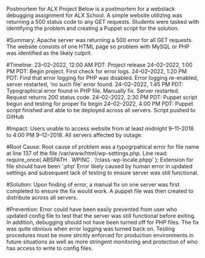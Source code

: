 Postmortem for ALX Project
Below is a postmortem for a webstack debugging assignment for ALX School. A simple website utilizing was returning a 500 status code to any GET requests. Students were tasked with identifying the problem and creating a Puppet script for the solution.

#Summary:
Apache server was returning a 500 error for all GET requests. The website consists of one HTML page so problem with MySQL or PHP was identified as the likely culprit.

#Timeline:
23–02–2022, 12:00 AM PDT: Project release
24–02–2022, 1:00 PM PDT: Begin project. First check for error logs.
24–02–2022, 1:20 PM PDT: Find that error logging for PHP was disabled. Error logging re-enabled, server restarted, ‘no such file’ error found.
24–02–2022, 1:45 PM PDT: Typographical error found in PHP file. Manually fix. Server restarted. Request returns 200 status code.
24–02–2022, 2:30 PM PDT: Puppet script begun and testing for proper fix begin
24–02–2022, 4:00 PM PDT: Puppet script finished and able to be deployed across all servers. Script pushed to GitHub

#Impact:
Users unable to access website from at least midnight 9–11–2018 to 4:00 PM 9–12–2018. All servers affected by outage.

#Root Cause:
Root cause of problem was a typogrpahical error for file name at line 137 of the file /var/www/html/wp-settings.php. Line read: require_once( ABSPATH . WPINC . ‘/class-wp-locale.phpp’ );
Extension for file should have been ‘.php’
Error likely caused by human error in updated settings and subsequent lack of testing to ensure server was still functional.

#Solution:
Upon finding of error, a manual fix on one server was first completed to ensure the fix would work. A puppet file was then created to distribute across all servers.

#Prevention:
Error could have been easily prevented from user who updated config file to test that the server was still functional before exiting. In addition, debugging should not have been turned off for PHP files. The fix was quite obvious when error logging was turned back on. Testing procedures must be more strcitly enforced for production environments in future situations as well as more stringent monitoring and protection of who has access to write to config files.
